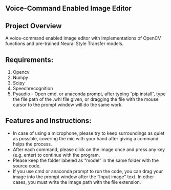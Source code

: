 ## Voice-Command Enabled Image Editor

## Project Overview

A voice-command enabled image editor with implementations of OpenCV functions and pre-trained Neural Style Transfer models.

## Requirements:

1.	Opencv
2.	Numpy
3.	Scipy
4.	Speechrecognition
5.	Pyaudio - Open cmd, or anaconda prompt, after typing “pip install”, type the file path of the .whl file given, or dragging the file with the mouse cursor to the prompt window will do the same work.

## Features and Instructions:

-	In case of using a microphone, please try to keep surroundings as quiet as possible, covering the mic with your hand after giving a command helps the process.
-	After each command, please click on the image once and press any key (e.g. enter) to continue with the program.
-	Please keep the folder labeled as “model” in the same folder with the source code.
-	If you use cmd or anaconda prompt to run the code, you can drag your image into the prompt window after the “Input image” text. In other cases, you must write the image path with the file extension.

